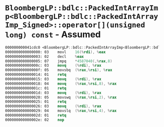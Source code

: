 # `BloombergLP::bdlc::PackedIntArrayImp<BloombergLP::bdlc::PackedIntArrayImp_Signed>::operator[](unsigned long) const` - Assumed

```nasm
000000000041cdc0 <BloombergLP::bdlc::PackedIntArrayImp<BloombergLP::bdlc::PackedIntArrayImp_Signed>::operator[](unsigned long) const>:
0000000000000000: 03	movl	16(%rdi), %eax
0000000000000003: 02	decl	%eax
0000000000000005: 07	jmpq	*4587040(,%rax,8)
000000000000000c: 03	movq	(%rdi), %rax
000000000000000f: 05	movsbq	(%rax,%rsi), %rax
0000000000000014: 01	retq	
0000000000000015: 03	movq	(%rdi), %rax
0000000000000018: 04	movq	(%rax,%rsi,8), %rax
000000000000001c: 01	retq	
000000000000001d: 03	movq	(%rdi), %rax
0000000000000020: 05	movswq	(%rax,%rsi,2), %rax
0000000000000025: 01	retq	
0000000000000026: 03	movq	(%rdi), %rax
0000000000000029: 04	movslq	(%rax,%rsi,4), %rax
000000000000002d: 01	retq	
000000000000002e: 02	nop	
```
